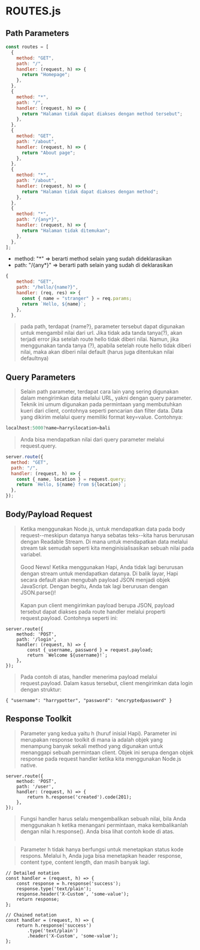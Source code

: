 # ROUTES.js

## Path Parameters

```js
const routes = [
  {
    method: "GET",
    path: "/",
    handler: (request, h) => {
      return "Homepage";
    },
  },
  {
    method: "*",
    path: "/",
    handler: (request, h) => {
      return "Halaman tidak dapat diakses dengan method tersebut";
    },
  },
  {
    method: "GET",
    path: "/about",
    handler: (request, h) => {
      return "About page";
    },
  },
  {
    method: "*",
    path: "/about",
    handler: (request, h) => {
      return "Halaman tidak dapat diakses dengan method";
    },
  },
  {
    method: "*",
    path: "/{any*}",
    handler: (request, h) => {
      return "Halaman tidak ditemukan";
    },
  },
];
```

- method: "\*" => berarti method selain yang sudah dideklarasikan <br>
- path: "/{any\*}" => berarti path selain yang sudah di deklarasikan

```js
{
    method: "GET",
    path: "/hello/{name?}",
    handler: (req, res) => {
      const { name = "stranger" } = req.params;
      return `Hello, ${name}`;
    },
  },
```

> pada path, terdapat {name?}, parameter tersebut dapat digunakan untuk mengambil nilai dari url. Jika tidak ada tanda tanya(?), akan terjadi error jika setelah route hello tidak diberi nilai. Namun, jika menggunakan tanda tanya (?), apabila setelah route hello tidak diberi nilai, maka akan diberi nilai default (harus juga ditentukan nilai defaultnya)

## Query Parameters

> Selain path parameter, terdapat cara lain yang sering digunakan dalam mengirimkan data melalui URL, yakni dengan query parameter. Teknik ini umum digunakan pada permintaan yang membutuhkan kueri dari client, contohnya seperti pencarian dan filter data. Data yang dikirim melalui query memiliki format key=value. Contohnya:

```js
localhost:5000?name=harry&location=bali
```

> Anda bisa mendapatkan nilai dari query parameter melalui request.query.

```js
server.route({
  method: "GET",
  path: "/",
  handler: (request, h) => {
    const { name, location } = request.query;
    return `Hello, ${name} from ${location}`;
  },
});
```

## Body/Payload Request

> Ketika menggunakan Node.js, untuk mendapatkan data pada body request--meskipun datanya hanya sebatas teks--kita harus berurusan dengan Readable Stream. Di mana untuk mendapatkan data melalui stream tak semudah seperti kita menginisialisasikan sebuah nilai pada variabel. <br><br>
> Good News! Ketika menggunakan Hapi, Anda tidak lagi berurusan dengan stream untuk mendapatkan datanya. Di balik layar, Hapi secara default akan mengubah payload JSON menjadi objek JavaScript. Dengan begitu, Anda tak lagi berurusan dengan JSON.parse()! <br><br>
> Kapan pun client mengirimkan payload berupa JSON, payload tersebut dapat diakses pada route handler melalui properti request.payload. Contohnya seperti ini:

```JS
server.route({
    method: 'POST',
    path: '/login',
    handler: (request, h) => {
        const { username, password } = request.payload;
        return `Welcome ${username}!`;
    },
});
```

> Pada contoh di atas, handler menerima payload melalui request.payload. Dalam kasus tersebut, client mengirimkan data login dengan struktur:

```JS
{ "username": "harrypotter", "password": "encryptedpassword" }
```

## Response Toolkit

> Parameter yang kedua yaitu h (huruf inisial Hapi). Parameter ini merupakan response toolkit di mana ia adalah objek yang menampung banyak sekali method yang digunakan untuk menanggapi sebuah permintaan client. Objek ini serupa dengan objek response pada request handler ketika kita menggunakan Node.js native.

```JS
server.route({
    method: 'POST',
    path: '/user',
    handler: (request, h) => {
        return h.response('created').code(201);
    },
});
```

> Fungsi handler harus selalu mengembalikan sebuah nilai, bila Anda menggunakan h ketika menangani permintaan, maka kembalikanlah dengan nilai h.response(). Anda bisa lihat contoh kode di atas. <br><br>

> Parameter h tidak hanya berfungsi untuk menetapkan status kode respons. Melalui h, Anda juga bisa menetapkan header response, content type, content length, dan masih banyak lagi.

```Js
// Detailed notation
const handler = (request, h) => {
    const response = h.response('success');
    response.type('text/plain');
    response.header('X-Custom', 'some-value');
    return response;
};

// Chained notation
const handler = (request, h) => {
    return h.response('success')
        .type('text/plain')
        .header('X-Custom', 'some-value');
};
```
